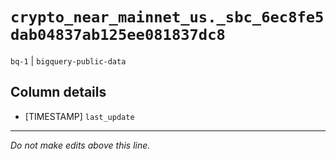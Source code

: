 # `crypto_near_mainnet_us._sbc_6ec8fe5dab04837ab125ee081837dc8`
`bq-1` | `bigquery-public-data`

## Column details
* [TIMESTAMP] `last_update`

-------------------------------------------------------------------------------
*Do not make edits above this line.*
